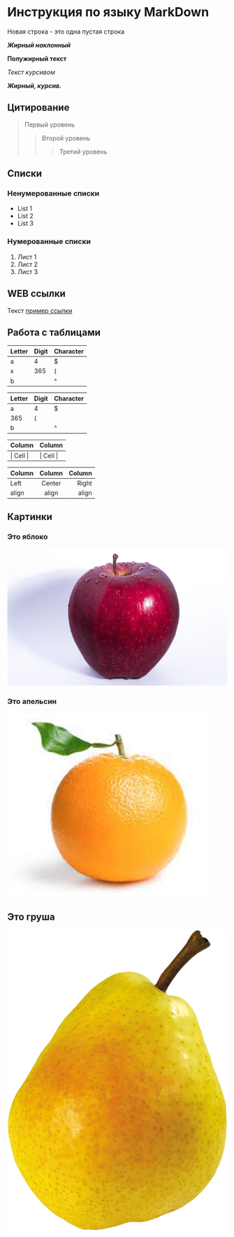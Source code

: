 # Инструкция по языку MarkDown

Новая строка - это одна пустая строка

***Жирный наклонный***

**Полужирный текст**

*Текст курсивом*

_**Жирный, курсив.**_



## Цитирование
> Первый уровень
>> Второй уровень
>>> Третий уровень


## Списки
### Ненумерованные списки
* List 1
* List 2 
* List 3

### Нумерованные списки
1. Лист 1
2. Лист 2
3. Лист 3

## WEB ссылки
Текст [пример ссылки](http.example.com "Всплывающая подсказка")

## Работа с таблицами

Letter | Digit | Character
------ | ------|----------
a      | 4     | $
x      | 365    | (
b      |       | ^  

Letter|Digit|Character
---|---|---
a|4|$
 |365|(
b| |^  

Column | Column
------ | ------
\| Cell \|| \| Cell \|  


Column | Column | Column
:----- | :----: | -----:
Left   | Center | Right
align  | align  | align

## Картинки

### Это яблоко

![apple](apple.jpg)

### Это апельсин

![orange](orange.png)

## Это груша

![pear](pear.png)
